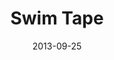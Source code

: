 ---
discogs_id: 10654701
discogs_master_id: 1271655
title: Swim Tape
artists: ['Snacs']
date: 2013-09-25
genre: ['Electronic']
image: Swim Tape-10654701.jpg
country: USA & Canada
styles: ['Downtempo', 'Ambient']
category: Electronic
---
